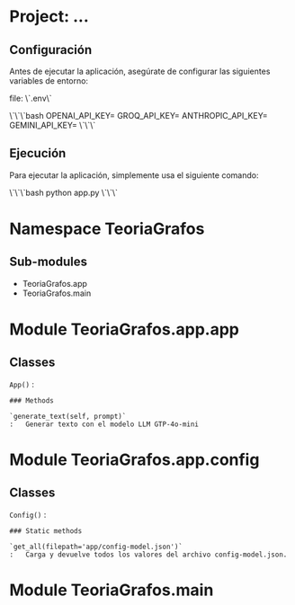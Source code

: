 
Project: ...
=================

## Configuración

Antes de ejecutar la aplicación, asegúrate de configurar las siguientes variables de entorno:

file: \\\`.env\\\`

\\\`\\\`\\\`bash
    OPENAI_API_KEY=
    GROQ_API_KEY=
    ANTHROPIC_API_KEY=
    GEMINI_API_KEY=
\\\`\\\`\\\`

## Ejecución

Para ejecutar la aplicación, simplemente usa el siguiente comando:

\\\`\\\`\\\`bash
python app.py
\\\`\\\`\\\`

Namespace TeoriaGrafos
======================

Sub-modules
-----------
* TeoriaGrafos.app
* TeoriaGrafos.main


Module TeoriaGrafos.app.app
===========================

Classes
-------

`App()`
:

    ### Methods

    `generate_text(self, prompt)`
    :   Generar texto con el modelo LLM GTP-4o-mini


Module TeoriaGrafos.app.config
==============================

Classes
-------

`Config()`
:

    ### Static methods

    `get_all(filepath='app/config-model.json')`
    :   Carga y devuelve todos los valores del archivo config-model.json.


Module TeoriaGrafos.main
========================

